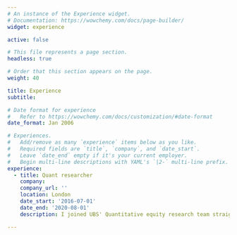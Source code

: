 ```yaml
---
# An instance of the Experience widget.
# Documentation: https://wowchemy.com/docs/page-builder/
widget: experience

active: false

# This file represents a page section.
headless: true

# Order that this section appears on the page.
weight: 40

title: Experience
subtitle:

# Date format for experience
#   Refer to https://wowchemy.com/docs/customization/#date-format
date_format: Jan 2006

# Experiences.
#   Add/remove as many `experience` items below as you like.
#   Required fields are `title`, `company`, and `date_start`.
#   Leave `date_end` empty if it's your current employer.
#   Begin multi-line descriptions with YAML's `|2-` multi-line prefix.
experience:
  - title: Quant researcher
    company:
    company_url: ''
    location: London
    date_start: '2016-07-01'
    date_end: '2020-08-01'
    description: I joined UBS' Quantitative equity research team straight after my masters. In 2018 I moved to Goldman Sachs, where I spent 2 years in the Systematic Trading Strategies R\&D team (cross-asset).

---
```

